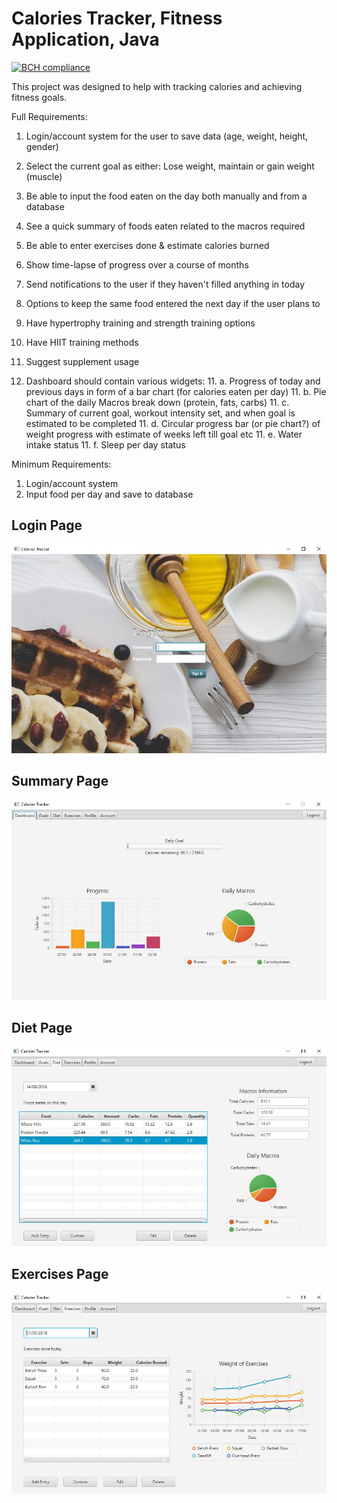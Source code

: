 # Calories Tracker, Fitness Application, Java

[![BCH compliance](https://bettercodehub.com/edge/badge/rk16449/CaloriesTracker?branch=master)](https://bettercodehub.com/)


This project was designed to help with tracking calories and achieving fitness goals.


Full Requirements:

1. Login/account system for the user to save data (age, weight, height, gender)
2. Select the current goal as either: Lose weight, maintain or gain weight (muscle)
2. Be able to input the food eaten on the day both manually and from a database
3. See a quick summary of foods eaten related to the macros required
4. Be able to enter exercises done & estimate calories burned
5. Show time-lapse of progress over a course of months
6. Send notifications to the user if they haven't filled anything in today
7. Options to keep the same food entered the next day if the user plans to
8. Have hypertrophy training and strength training options
9. Have HIIT training methods
10. Suggest supplement usage

11. Dashboard should contain various widgets: 
	11. a. Progress of today and previous days in form of a bar chart (for calories eaten per day)
	11. b. Pie chart of the daily Macros break down (protein, fats, carbs) 
	11. c. Summary of current goal, workout intensity set, and when goal is estimated to be completed
	11. d. Circular progress bar (or pie chart?) of weight progress with estimate of weeks left till goal etc
	11. e. Water intake status
	11. f. Sleep per day status



Minimum Requirements:
1. Login/account system
2. Input food per day and save to database

## Login Page

![Main](screenshots/loginpage.JPG)

## Summary Page

![Main](screenshots/summaryPageV2.JPG)

## Diet Page

![Main](screenshots/dietpage.JPG)

## Exercises Page

![Main](screenshots/exercisesPage.JPG)
